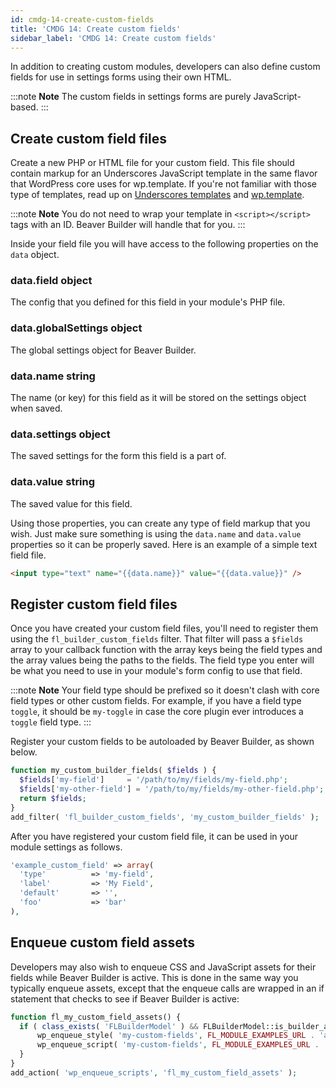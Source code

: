 ```yaml
---
id: cmdg-14-create-custom-fields
title: 'CMDG 14: Create custom fields'
sidebar_label: 'CMDG 14: Create custom fields'
---
```


In addition to creating custom modules, developers can also define custom
fields for use in settings forms using their own HTML.

:::note **Note**
The custom fields in settings forms are purely JavaScript-based.
:::

## Create custom field files

Create a new PHP or HTML file for your custom field. This file should contain
markup for an Underscores JavaScript template in the same flavor that
WordPress core uses for wp.template. If you're not familiar with those type of
templates, read up on [Underscores templates](http://underscorejs.org/#template) and
[wp.template](https://codex.wordpress.org/Javascript_Reference/wp.template).

:::note **Note**
You do not need to wrap your template in `<script></script>` tags
with an ID. Beaver Builder will handle that for you.
:::

Inside your field file you will have access to the following properties on the
`data` object.

### data.field object  
The config that you defined for this field in your module's PHP file.

### data.globalSettings object  
The global settings object for Beaver Builder.

### data.name string  
The name (or key) for this field as it will be stored on the settings object
when saved.

### data.settings object  
The saved settings for the form this field is a part of.

### data.value string  
The saved value for this field.

Using those properties, you can create any type of field markup that you wish.
Just make sure something is using the `data.name` and `data.value` properties
so it can be properly saved. Here is an example of a simple text field file.

```html
<input type="text" name="{{data.name}}" value="{{data.value}}" />
```

## Register custom field files

Once you have created your custom field files, you'll need to register them
using the `fl_builder_custom_fields` filter. That filter will pass a `$fields`
array to your callback function with the array keys being the field types and
the array values being the paths to the fields. The field type you enter will
be what you need to use in your module's form config to use that field.

:::note **Note**
Your field type should be prefixed so it doesn't clash with core
field types or other custom fields. For example, if you have a field type
`toggle`, it should be `my-toggle` in case the core plugin ever introduces a
`toggle` field type.
:::

Register your custom fields to be autoloaded by Beaver Builder, as shown
below.

```php
function my_custom_builder_fields( $fields ) {
  $fields['my-field'] 	  = '/path/to/my/fields/my-field.php';
  $fields['my-other-field'] = '/path/to/my/fields/my-other-field.php';
  return $fields;
}
add_filter( 'fl_builder_custom_fields', 'my_custom_builder_fields' );
```

After you have registered your custom field file, it can be used in your
module settings as follows.

```php
'example_custom_field' => array(
  'type'          => 'my-field',
  'label'         => 'My Field',
  'default'       => '',
  'foo'           => 'bar'       
),
```

## Enqueue custom field assets

Developers may also wish to enqueue CSS and JavaScript assets for their fields
while Beaver Builder is active. This is done in the same way you typically
enqueue assets, except that the enqueue calls are wrapped in an if statement
that checks to see if Beaver Builder is active:

```php
function fl_my_custom_field_assets() {
  if ( class_exists( 'FLBuilderModel' ) && FLBuilderModel::is_builder_active() ) {
      wp_enqueue_style( 'my-custom-fields', FL_MODULE_EXAMPLES_URL . 'assets/css/fields.css', array(), '' );
      wp_enqueue_script( 'my-custom-fields', FL_MODULE_EXAMPLES_URL . 'assets/js/fields.js', array(), '', true );
  }
}
add_action( 'wp_enqueue_scripts', 'fl_my_custom_field_assets' );
```
